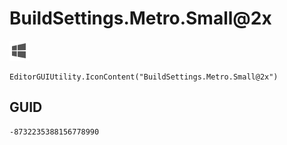 # BuildSettings.Metro.Small@2x
![](/img/BuildSettings.Metro.Small@2x.png)

``` CSharp
EditorGUIUtility.IconContent("BuildSettings.Metro.Small@2x")
```
## GUID
```
-8732235388156778990
```
